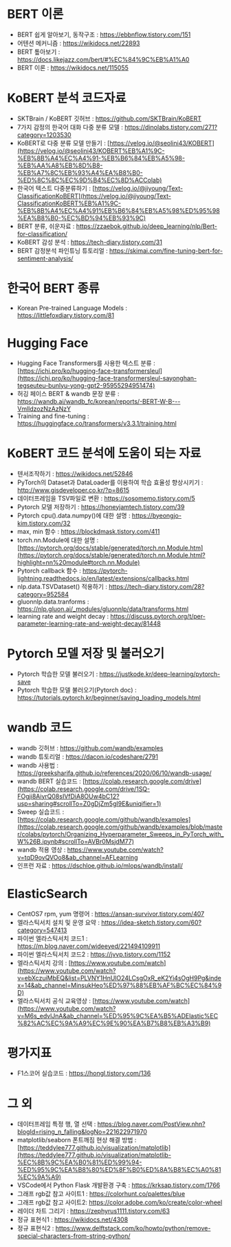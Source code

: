 # BERT 이론
- BERT 쉽게 알아보기, 동작구조 : https://ebbnflow.tistory.com/151
- 어텐션 메커니즘 : https://wikidocs.net/22893
- BERT 톺아보기 : https://docs.likejazz.com/bert/#%EC%84%9C%EB%A1%A0
- BERT 이론 : https://wikidocs.net/115055

# KoBERT 분석 코드자료
- SKTBrain / KoBERT 깃허브 : https://github.com/SKTBrain/KoBERT
- 7가지 감정의 한국어 대화 다중 분류 모델 : https://dinolabs.tistory.com/271?category=1203530
- KoBERT로 다중 분류 모델 만들기 : [https://velog.io/@seolini43/KOBERT](https://velog.io/@seolini43/KOBERT%EB%A1%9C-%EB%8B%A4%EC%A4%91-%EB%B6%84%EB%A5%98-%EB%AA%A8%EB%8D%B8-%EB%A7%8C%EB%93%A4%EA%B8%B0-%ED%8C%8C%EC%9D%B4%EC%8D%ACColab)
- 한국어 텍스트 다중분류하기 : [https://velog.io/@jiyoung/Text-ClassificationKoBERT](https://velog.io/@jiyoung/Text-ClassificationKoBERT%EB%A1%9C-%EB%8B%A4%EC%A4%91%EB%B6%84%EB%A5%98%ED%95%98%EA%B8%B0-%EC%BD%94%EB%93%9C)
- BERT 분류, 쉬운자료 : https://zzaebok.github.io/deep_learning/nlp/Bert-for-classification/
- KoBERT 감성 분석 : https://tech-diary.tistory.com/31
- BERT 감정분석 파인튜닝 튜토리얼 : https://skimai.com/fine-tuning-bert-for-sentiment-analysis/

# 한국어 BERT 종류
- Korean Pre-trained Language Models : https://littlefoxdiary.tistory.com/81

# Hugging Face
- Hugging Face Transformers를 사용한 텍스트 분류 : [https://ichi.pro/ko/hugging-face-transformersleul](https://ichi.pro/ko/hugging-face-transformersleul-sayonghan-tegseuteu-bunlyu-yong-gpt2-95955294951474)
- 허깅 페이스 BERT & wandb 문장 분류 : https://wandb.ai/wandb_fc/korean/reports/-BERT-W-B---VmlldzozNzAzNzY
- Training and fine-tuning : https://huggingface.co/transformers/v3.3.1/training.html


# KoBERT 코드 분석에 도움이 되는 자료
- 텐서조작하기 : https://wikidocs.net/52846
- PyTorch의 Dataset과 DataLoader를 이용하여 학습 효율성 향상시키기 : http://www.gisdeveloper.co.kr/?p=8615
- 데이터프레임을 TSV파일로 변환 : https://sosomemo.tistory.com/5
- Pytorch 모델 저장하기 : https://honeyjamtech.tistory.com/39
- Pytorch cpu().data.numpy()에 대한 설명 : https://byeongjo-kim.tistory.com/32
- max, min 함수 : https://blockdmask.tistory.com/411
- torch.nn.Module에 대한 설명 : [https://pytorch.org/docs/stable/generated/torch.nn.Module.htm](https://pytorch.org/docs/stable/generated/torch.nn.Module.html?highlight=nn%20module#torch.nn.Module)
- Pytorch callback 함수 : https://pytorch-lightning.readthedocs.io/en/latest/extensions/callbacks.html
- nlp.data.TSVDataset() 적용하기 : https://tech-diary.tistory.com/28?category=952584
- gluonnlp.data.tranforms : https://nlp.gluon.ai/_modules/gluonnlp/data/transforms.html
- learning rate and weight decay : https://discuss.pytorch.org/t/per-parameter-learning-rate-and-weight-decay/81448

# Pytorch 모델 저장 및 불러오기
- Pytorch 학습한 모델 불러오기 : https://justkode.kr/deep-learning/pytorch-save
- Pytorch 학습한 모델 불러오기(Pytorch doc) : https://tutorials.pytorch.kr/beginner/saving_loading_models.html

# wandb 코드
- wandb 깃허브 : https://github.com/wandb/examples
- wandb 튜토리얼 : https://dacon.io/codeshare/2791
- wandb 사용법 : https://greeksharifa.github.io/references/2020/06/10/wandb-usage/
- wandb BERT 실습코드 : [https://colab.research.google.com/drive](https://colab.research.google.com/drive/1SQ-FOgji8AiyrQ08sIVfDiA8OUw4bC12?usp=sharing#scrollTo=Z0gDjZm5gI9E&uniqifier=1)
- Sweep 실습코드 : [https://colab.research.google.com/github/wandb/examples](https://colab.research.google.com/github/wandb/examples/blob/master/colabs/pytorch/Organizing_Hyperparameter_Sweeps_in_PyTorch_with_W%26B.ipynb#scrollTo=AVBr0MsjdM77)
- wandb 적용 영상 : https://www.youtube.com/watch?v=tqD9ovQVOo8&ab_channel=AFLearning
- 인프런 자료 : https://dschloe.github.io/mlops/wandb/install/

# ElasticSearch
- CentOS7 rpm, yum 명령어 : https://ansan-survivor.tistory.com/407
- 엘라스틱서치 설치 및 운영 요약 : https://idea-sketch.tistory.com/60?category=547413
- 파이썬 엘라스틱서치 코드1 : https://m.blog.naver.com/wideeyed/221494109911
- 파이썬 엘라스틱서치 코드2 : https://jvvp.tistory.com/1152
- 엘라스틱서치 강의 : [https://www.youtube.com/watch](https://www.youtube.com/watch?v=ebXczuiMbEQ&list=PLVNY1HnUlO24LCsgOxR_eK2Yi4sOgH9Pg&index=14&ab_channel=MinsukHeo%ED%97%88%EB%AF%BC%EC%84%9D)
- 엘라스틱서치 공식 교육영상 : [https://www.youtube.com/watch](https://www.youtube.com/watch?v=M6s_edvlJnA&ab_channel=%ED%95%9C%EA%B5%ADElastic%EC%82%AC%EC%9A%A9%EC%9E%90%EA%B7%B8%EB%A3%B9)

# 평가지표
- F1스코어 실습코드 : https://hongl.tistory.com/136

# 그 외
- 데이터프레임 특정 행, 열 선택 : https://blog.naver.com/PostView.nhn?blogId=rising_n_falling&logNo=221622971970
- matplotlib/seaborn 폰트깨짐 현상 해결 방법 : [https://teddylee777.github.io/visualization/matplotlib](https://teddylee777.github.io/visualization/matplotlib-%EC%8B%9C%EA%B0%81%ED%99%94-%ED%95%9C%EA%B8%80%ED%8F%B0%ED%8A%B8%EC%A0%81%EC%9A%A9)
- VSCode에서 Python Flask 개발환경 구축 : https://krksap.tistory.com/1766
- 그래프 rgb값 참고 사이트1 : https://colorhunt.co/palettes/blue
- 그래프 rgb값 참고 사이트2: https://color.adobe.com/ko/create/color-wheel
- 레이더 차트 그리기 : https://zephyrus1111.tistory.com/63
- 정규 표현식1 : https://wikidocs.net/4308
- 정규 표현식2 : https://www.delftstack.com/ko/howto/python/remove-special-characters-from-string-python/
